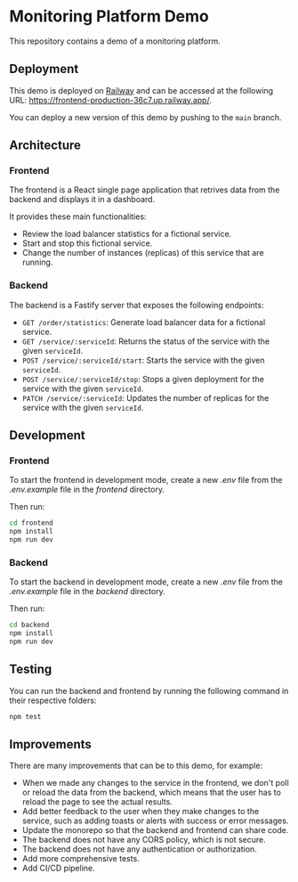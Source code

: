 # Monitoring Platform Demo

This repository contains a demo of a monitoring platform.

## Deployment

This demo is deployed on [Railway](https://railway.app/) and can be accessed at the following URL: https://frontend-production-36c7.up.railway.app/.

You can deploy a new version of this demo by pushing to the `main` branch.

## Architecture

### Frontend

The frontend is a React single page application that retrives data from the backend and displays it in a dashboard.

It provides these main functionalities:

- Review the load balancer statistics for a fictional service.
- Start and stop this fictional service.
- Change the number of instances (replicas) of this service that are running.

### Backend

The backend is a Fastify server that exposes the following endpoints:

- `GET /order/statistics`: Generate load balancer data for a fictional service.
- `GET /service/:serviceId`: Returns the status of the service with the given `serviceId`.
- `POST /service/:serviceId/start`: Starts the service with the given `serviceId`.
- `POST /service/:serviceId/stop`: Stops a given deployment for the service with the given `serviceId`.
- `PATCH /service/:serviceId`: Updates the number of replicas for the service with the given `serviceId`.

## Development

### Frontend

To start the frontend in development mode, create a new _.env_ file from the _.env.example_ file in the _frontend_ directory.

Then run:

```bash
cd frontend
npm install
npm run dev
```

### Backend

To start the backend in development mode, create a new _.env_ file from the _.env.example_ file in the _backend_ directory.

Then run:

```bash
cd backend
npm install
npm run dev
```

## Testing

You can run the backend and frontend by running the following command in their respective folders:

```bash
npm test
```

## Improvements

There are many improvements that can be to this demo, for example:

- When we made any changes to the service in the frontend, we don't poll or reload the data from the backend, which means that the user has to reload the page to see the actual results.
- Add better feedback to the user when they make changes to the service, such as adding toasts or alerts with success or error messages.
- Update the monorepo so that the backend and frontend can share code.
- The backend does not have any CORS policy, which is not secure.
- The backend does not have any authentication or authorization.
- Add more comprehensive tests.
- Add CI/CD pipeline.
